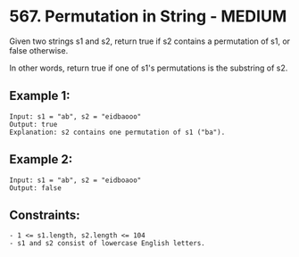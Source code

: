 # 567. Permutation in String - MEDIUM

Given two strings s1 and s2, return true if s2 contains a permutation of s1, or false otherwise.

In other words, return true if one of s1's permutations is the substring of s2.

## Example 1:

```
Input: s1 = "ab", s2 = "eidbaooo"
Output: true
Explanation: s2 contains one permutation of s1 ("ba").
```

## Example 2:

```
Input: s1 = "ab", s2 = "eidboaoo"
Output: false
```

## Constraints:

```
- 1 <= s1.length, s2.length <= 104
- s1 and s2 consist of lowercase English letters.
```